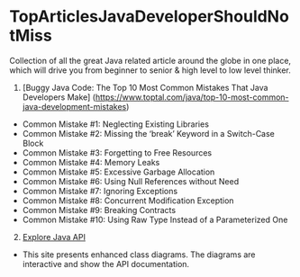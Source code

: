 # TopArticlesJavaDeveloperShouldNotMiss
Collection of all the great Java related article around the globe in one place, which will drive you from beginner to senior &amp; high level to low level thinker.

1. [Buggy Java Code: The Top 10 Most Common Mistakes That Java Developers Make] (https://www.toptal.com/java/top-10-most-common-java-development-mistakes)
 * Common Mistake #1: Neglecting Existing Libraries
 * Common Mistake #2: Missing the ‘break’ Keyword in a Switch-Case Block
 * Common Mistake #3: Forgetting to Free Resources
 * Common Mistake #4: Memory Leaks
 * Common Mistake #5: Excessive Garbage Allocation
 * Common Mistake #6: Using Null References without Need
 * Common Mistake #7: Ignoring Exceptions
 * Common Mistake #8: Concurrent Modification Exception
 * Common Mistake #9: Breaking Contracts
 * Common Mistake #10: Using Raw Type Instead of a Parameterized One

2. [Explore Java API](http://www.falkhausen.de/index.html)
* This site presents enhanced class diagrams. The diagrams are interactive and show the API documentation.
